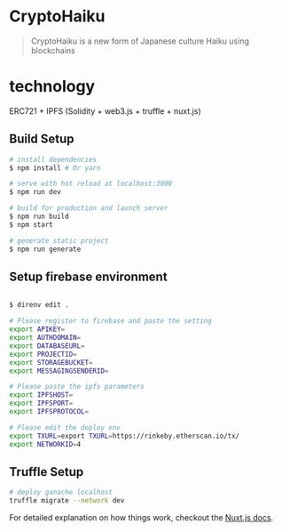 # CryptoHaiku

> CryptoHaiku is a new form of Japanese culture Haiku using blockchains

# technology
ERC721 + IPFS (Solidity + web3.js + truffle + nuxt.js)

## Build Setup

``` bash
# install dependencies
$ npm install # Or yarn

# serve with hot reload at localhost:3000
$ npm run dev

# build for production and launch server
$ npm run build
$ npm start

# generate static project
$ npm run generate
```

## Setup firebase environment

``` bash

$ direnv edit .

# Please register to firebase and paste the setting
export APIKEY=
export AUTHDOMAIN=
export DATABASEURL=
export PROJECTID=
export STORAGEBUCKET=
export MESSAGINGSENDERID=

# Please paste the ipfs parameters
export IPFSHOST=
export IPFSPORT=
export IPFSPROTOCOL=

# Please edit the deploy env
export TXURL=export TXURL=https://rinkeby.etherscan.io/tx/
export NETWORKID=4
```

## Truffle Setup

``` bash
# deploy ganache localhost
truffle migrate --network dev

```

For detailed explanation on how things work, checkout the [Nuxt.js docs](https://github.com/nuxt/nuxt.js).
